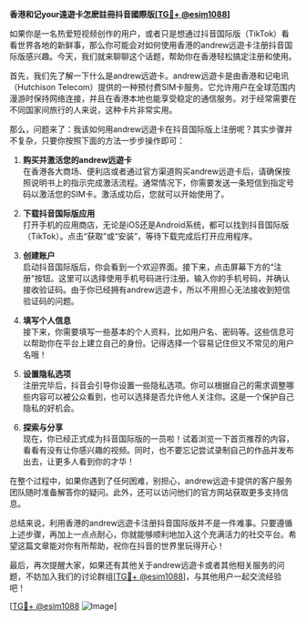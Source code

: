 **香港和记your遠遊卡怎麽註冊抖音國際版[[TG💪+ @esim1088](https://t.me/s/esim1088)]**

如果你是一名热爱短视频创作的用户，或者只是想通过抖音国际版（TikTok）看看世界各地的新鲜事，那么你可能会对如何使用香港的andrew远遊卡注册抖音国际版感兴趣。今天，我们就来聊聊这个话题，帮助你在香港轻松搞定注册和使用。

首先，我们先了解一下什么是andrew远遊卡。andrew远遊卡是由香港和记电讯（Hutchison Telecom）提供的一种预付费SIM卡服务。它允许用户在全球范围内漫游时保持网络连接，并且在香港本地也能享受稳定的通信服务。对于经常需要在不同国家间旅行的人来说，这种卡片非常实用。

那么，问题来了：我该如何用andrew远遊卡在抖音国际版上注册呢？其实步骤并不复杂，只要你按照下面的方法一步步操作即可：

1. **购买并激活您的andrew远遊卡**  
   在香港各大商场、便利店或者通过官方渠道购买andrew远遊卡后，请确保按照说明书上的指示完成激活流程。通常情况下，你需要发送一条短信到指定号码以激活您的SIM卡。激活成功后，您就可以开始使用了。

2. **下载抖音国际版应用**  
   打开手机的应用商店，无论是iOS还是Android系统，都可以找到抖音国际版（TikTok）。点击“获取”或“安装”，等待下载完成后打开应用程序。

3. **创建账户**  
   启动抖音国际版后，你会看到一个欢迎界面。接下来，点击屏幕下方的“注册”按钮。这里可以选择使用手机号码进行注册。输入你的手机号码，并确认接收验证码。由于你已经拥有andrew远遊卡，所以不用担心无法接收到短信验证码的问题。

4. **填写个人信息**  
   接下来，你需要填写一些基本的个人资料，比如用户名、密码等。这些信息可以帮助你在平台上建立自己的身份。记得选择一个容易记住但又不常见的用户名哦！

5. **设置隐私选项**  
   注册完毕后，抖音会引导你设置一些隐私选项。你可以根据自己的需求调整哪些内容可以被公众看到，也可以选择是否允许他人关注你。这是一个保护自己隐私的好机会。

6. **探索与分享**  
   现在，你已经正式成为抖音国际版的一员啦！试着浏览一下首页推荐的内容，看看有没有让你感兴趣的视频。同时，也不要忘记尝试录制自己的作品并发布出去，让更多人看到你的才华！

在整个过程中，如果你遇到了任何困难，别担心，andrew远遊卡提供的客户服务团队随时准备解答你的疑问。此外，还可以访问他们的官方网站获取更多支持信息。

总结来说，利用香港的andrew远遊卡注册抖音国际版并不是一件难事。只要遵循上述步骤，再加上一点点耐心，你就能够顺利地加入这个充满活力的社交平台。希望这篇文章能对你有所帮助，祝你在抖音的世界里玩得开心！

最后，再次提醒大家，如果还有其他关于andrew远遊卡或者其他相关服务的问题，不妨加入我们的讨论群组[[TG💪+ @esim1088](https://t.me/s/esim1088)]，与其他用户一起交流经验吧！

[[TG💪+ @esim1088](https://t.me/s/esim1088) ![Image](https://i.postimg.cc/4NQfJmqS/Snipaste-2025-05-13-00-14-12.png)]